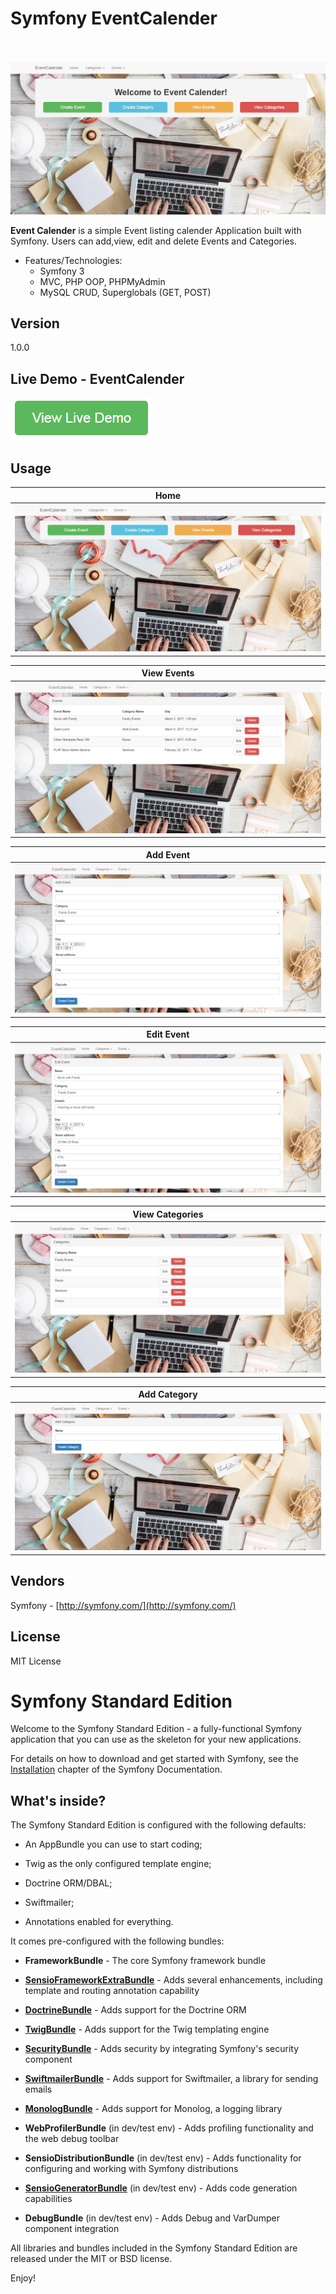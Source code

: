 # Symfony EventCalender
<p align="center">
  <br><br>
  <img src="https://github.com/Jyotsna-Singh/Symfony-EventCalender/blob/master/web/img/demo.PNG">
</p>

**Event Calender** is a simple Event listing calender Application built with Symfony. Users can add,view, edit and delete Events and Categories.

* Features/Technologies: 
  * Symfony 3
  * MVC, PHP OOP, PHPMyAdmin
  * MySQL CRUD, Superglobals (GET, POST)

## Version
1.0.0

## Live Demo - EventCalender
 [![alt tag](https://github.com/Jyotsna-Singh/SearchVidz-YoutubeAPI/blob/master/img/green-button.PNG)](http://jyotsnasingh.com/projects/Symfony/EventCalender/)


## Usage

**Home** |  
--- | 
![alt text](https://github.com/Jyotsna-Singh/Symfony-EventCalender/blob/master/web/img/home.PNG "Home")  |  

**View Events** |  
--- | 
![alt text](https://github.com/Jyotsna-Singh/Symfony-EventCalender/blob/master/web/img/view-events.PNG "View Events")  |  

**Add Event** |  
--- | 
![alt text](https://github.com/Jyotsna-Singh/Symfony-EventCalender/blob/master/web/img/add-event.PNG "Add Event")  |  

**Edit Event** |  
--- | 
![alt text](https://github.com/Jyotsna-Singh/Symfony-EventCalender/blob/master/web/img/edit-event.PNG "Edit Event")  |  

**View Categories** |  
--- | 
![alt text](https://github.com/Jyotsna-Singh/Symfony-EventCalender/blob/master/web/img/view-categories.PNG "View Categories")  |  

**Add Category** |  
--- | 
![alt text](https://github.com/Jyotsna-Singh/Symfony-EventCalender/blob/master/web/img/add-category.PNG "Add Category")  |  


## Vendors
Symfony - [http://symfony.com/](http://symfony.com/)  
 

## License
MIT License

Symfony Standard Edition
========================

Welcome to the Symfony Standard Edition - a fully-functional Symfony
application that you can use as the skeleton for your new applications.

For details on how to download and get started with Symfony, see the
[Installation][1] chapter of the Symfony Documentation.

What's inside?
--------------

The Symfony Standard Edition is configured with the following defaults:

  * An AppBundle you can use to start coding;

  * Twig as the only configured template engine;

  * Doctrine ORM/DBAL;

  * Swiftmailer;

  * Annotations enabled for everything.

It comes pre-configured with the following bundles:

  * **FrameworkBundle** - The core Symfony framework bundle

  * [**SensioFrameworkExtraBundle**][6] - Adds several enhancements, including
    template and routing annotation capability

  * [**DoctrineBundle**][7] - Adds support for the Doctrine ORM

  * [**TwigBundle**][8] - Adds support for the Twig templating engine

  * [**SecurityBundle**][9] - Adds security by integrating Symfony's security
    component

  * [**SwiftmailerBundle**][10] - Adds support for Swiftmailer, a library for
    sending emails

  * [**MonologBundle**][11] - Adds support for Monolog, a logging library

  * **WebProfilerBundle** (in dev/test env) - Adds profiling functionality and
    the web debug toolbar

  * **SensioDistributionBundle** (in dev/test env) - Adds functionality for
    configuring and working with Symfony distributions

  * [**SensioGeneratorBundle**][13] (in dev/test env) - Adds code generation
    capabilities

  * **DebugBundle** (in dev/test env) - Adds Debug and VarDumper component
    integration

All libraries and bundles included in the Symfony Standard Edition are
released under the MIT or BSD license.

Enjoy!

[1]:  https://symfony.com/doc/3.2/setup.html
[6]:  https://symfony.com/doc/current/bundles/SensioFrameworkExtraBundle/index.html
[7]:  https://symfony.com/doc/3.2/doctrine.html
[8]:  https://symfony.com/doc/3.2/templating.html
[9]:  https://symfony.com/doc/3.2/security.html
[10]: https://symfony.com/doc/3.2/email.html
[11]: https://symfony.com/doc/3.2/logging.html
[12]: https://symfony.com/doc/3.2/assetic/asset_management.html
[13]: https://symfony.com/doc/current/bundles/SensioGeneratorBundle/index.html
